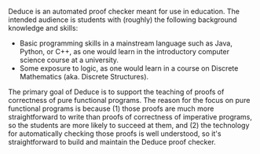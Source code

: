 Deduce is an automated proof checker meant for use in education. The
intended audience is students with (roughly) the following background
knowledge and skills:

* Basic programming skills in a mainstream language such as Java,
  Python, or C++, as one would learn in the introductory computer
  science course at a university.
* Some exposure to logic, as one would learn in a course on Discrete
  Mathematics (aka. Discrete Structures).

The primary goal of Deduce is to support the teaching of proofs of
correctness of pure functional programs. The reason for the focus on
pure functional programs is because (1) those proofs are much more
straightforward to write than proofs of correctness of imperative
programs, so the students are more likely to succeed at them, and (2)
the technology for automatically checking those proofs is well
understood, so it's straightforward to build and maintain the Deduce
proof checker.

